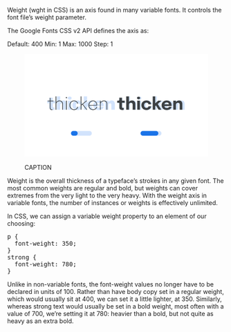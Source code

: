 
Weight (wght in CSS) is an axis found in many variable fonts. It controls the font file’s weight parameter. 

The Google Fonts CSS v2 API defines the axis as:

Default: 400     Min: 1     Max: 1000     Step: 1

<figure>

![ALT_TEXT](images/thumbnail.svg)
<figcaption>CAPTION</figcaption>

</figure>

Weight is the overall thickness of a typeface’s strokes in any given font. The most common weights are regular and bold, but weights can cover extremes from the very light to the very heavy. With the weight axis in variable fonts, the number of instances or weights is effectively unlimited.

In CSS, we can assign a variable weight property to an element of our choosing:

<pre>
p {
  font-weight: 350;
}
strong {
  font-weight: 780;
}
</pre>

Unlike in non-variable fonts, the font-weight values no longer have to be declared in units of 100. Rather than have body copy set in a regular weight, which would usually sit at 400, we can set it a little lighter, at 350. Similarly, whereas strong text would usually be set in a bold weight, most often with a value of 700, we’re setting it at 780: heavier than a bold, but not quite as heavy as an extra bold.